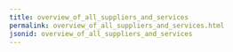 ```yaml
---
title: overview_of_all_suppliers_and_services
permalink: overview_of_all_suppliers_and_services.html
jsonid: overview_of_all_suppliers_and_services
---
```

